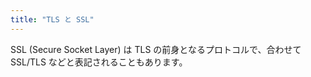 ```yaml
---
title: "TLS と SSL"
---
```


SSL (Secure Socket Layer) は TLS の前身となるプロトコルで、合わせて SSL/TLS などと表記されることもあります。


